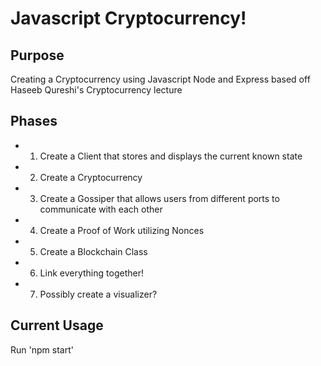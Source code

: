 # Javascript Cryptocurrency!

## Purpose

Creating a Cryptocurrency using Javascript Node and Express based off Haseeb Qureshi's Cryptocurrency lecture

## Phases

- 1) Create a Client that stores and displays the current known state
- 2) Create a Cryptocurrency
- 3) Create a Gossiper that allows users from different ports to communicate with each other
- 4) Create a Proof of Work utilizing Nonces
- 5) Create a Blockchain Class
- 6) Link everything together!
- 7) Possibly create a visualizer?

## Current Usage

Run 'npm start'
